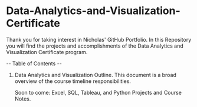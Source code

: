 # Data-Analytics-and-Visualization-Certificate

Thank you for taking interest in Nicholas' GitHub Portfolio. In this Repository you will find the projects and accomplishments of the Data Analytics and Visualization Certificate program. 

-- Table of Contents --

1. Data Analytics and Visualization Outline.
    This document is a broad overview of the course timeline responsibilities.

    Soon to come: Excel, SQL, Tableau, and Python Projects and Course Notes. 

